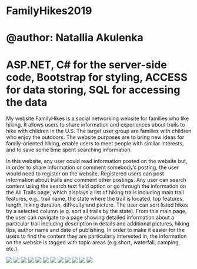 # FamilyHikes2019
# @author: Natallia Akulenka
# ASP.NET, C# for the server-side code, Bootstrap for styling, ACCESS for data storing, SQL for accessing the data

My website FamilyHikes is a social networking website for families who like hiking. It allows users to share information and experiences about trails to hike with children in the U.S. The target user group are families with children who enjoy the outdoors. The website purposes are to bring new ideas for family-oriented hiking, enable users to meet people with similar interests, and to save some time spent searching information.

In this website, any user could read information posted on the website but, in order to share information or comment somebody’s posting, the user would need to register on the website. Registered users can post information about trails and comment other postings. 
Any user can search content using the search text field option or go through the information on the All Trails page, which displays a list of hiking trails including main trail features, e.g., trail name, the state where the trail is located, top features, length, hiking duration, difficulty and picture. The user can sort listed hikes by a selected column (e.g. sort all trails by the state). From this main page, the user can navigate to a page showing detailed information about a particular trail including description in details and additional pictures, hiking tips, author name and date of publishing. In order to make it easier for the users to find the content they are particularly interested in, the information on the website is tagged with topic areas (e.g.short, waterfall, camping, etc.).

<img src="Screenshots/lgAbout.png">
<img src="Screenshots/lgAllTrails.png">
<img src="Screenshots/lgAllTrailsAddHike.png">
<img src="Screenshots/sm1.png">
<img src="Screenshots/smMenuOpen.png">
<img src="Screenshots/lgSearch.png">
<img src="Screenshots/lgTag.png">
<img src="Screenshots/lgTrailDetail.png">
<img src="Screenshots/lgTraildetail2.png">
<img src="Screenshots/lgComments.png">
<img src="Screenshots/lgShareHike.png">
<img src="Screenshots/lgVideo.png">




